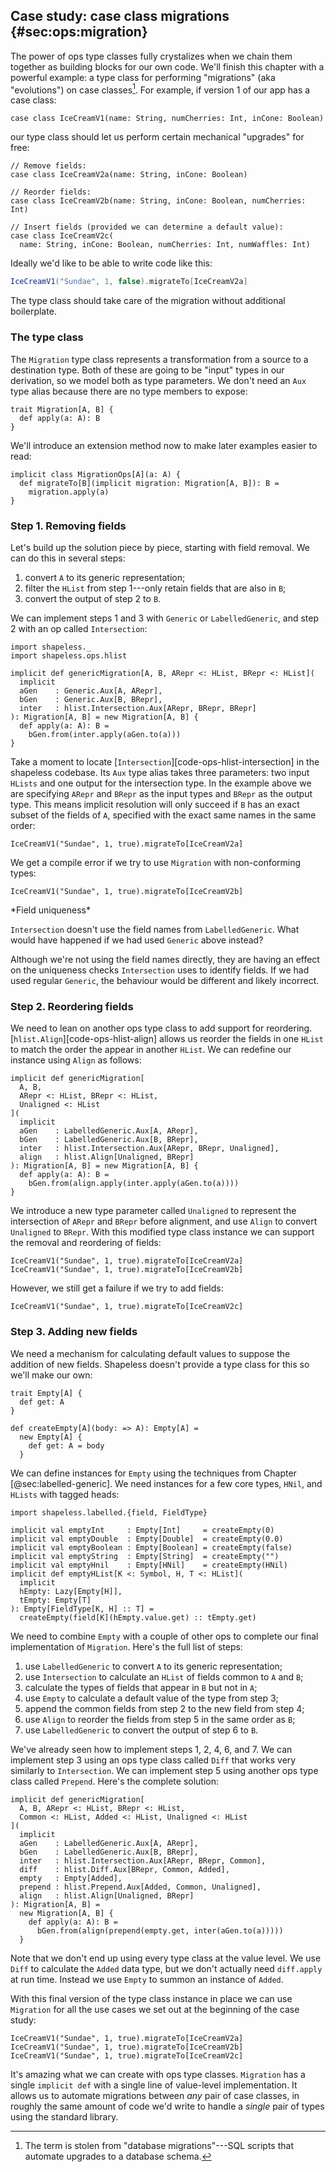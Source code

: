 ## Case study: case class migrations {#sec:ops:migration}

The power of ops type classes fully crystalizes
when we chain them together
as building blocks for our own code.
We'll finish this chapter with a powerful example:
a type class for performing "migrations"
(aka "evolutions") on case classes[^database-migrations].
For example, if version 1 of our app has a case class:

[^database-migrations]: The term is stolen from
"database migrations"---SQL scripts that
automate upgrades to a database schema.

```tut:book:silent
case class IceCreamV1(name: String, numCherries: Int, inCone: Boolean)
```

our type class should let us perform certain
mechanical "upgrades" for free:

```tut:book:silent
// Remove fields:
case class IceCreamV2a(name: String, inCone: Boolean)

// Reorder fields:
case class IceCreamV2b(name: String, inCone: Boolean, numCherries: Int)

// Insert fields (provided we can determine a default value):
case class IceCreamV2c(
  name: String, inCone: Boolean, numCherries: Int, numWaffles: Int)
```

Ideally we'd like to be able to write code like this:

```scala
IceCreamV1("Sundae", 1, false).migrateTo[IceCreamV2a]
```

The type class should take care of the migration
without additional boilerplate.

### The type class

The `Migration` type class represents
a transformation from a source to a destination type.
Both of these are going to be "input" types in our derivation,
so we model both as type parameters.
We don't need an `Aux` type alias
because there are no type members to expose:

```tut:book:silent
trait Migration[A, B] {
  def apply(a: A): B
}
```

We'll introduce an extension method now
to make later examples easier to read:

```tut:book:silent
implicit class MigrationOps[A](a: A) {
  def migrateTo[B](implicit migration: Migration[A, B]): B =
    migration.apply(a)
}
```

### Step 1. Removing fields

Let's build up the solution piece by piece,
starting with field removal.
We can do this in several steps:

 1. convert `A` to its generic representation;
 2. filter the `HList` from step 1---only retain
    fields that are also in `B`;
 3. convert the output of step 2 to `B`.

We can implement steps 1 and 3 with `Generic` or `LabelledGeneric`,
and step 2 with an op called `Intersection`:

```tut:book:silent
import shapeless._
import shapeless.ops.hlist

implicit def genericMigration[A, B, ARepr <: HList, BRepr <: HList](
  implicit
  aGen    : Generic.Aux[A, ARepr],
  bGen    : Generic.Aux[B, BRepr],
  inter   : hlist.Intersection.Aux[ARepr, BRepr, BRepr]
): Migration[A, B] = new Migration[A, B] {
  def apply(a: A): B =
    bGen.from(inter.apply(aGen.to(a)))
}
```

Take a moment to locate [`Intersection`][code-ops-hlist-intersection]
in the shapeless codebase.
Its `Aux` type alias takes three parameters:
two input `HLists` and one output for the intersection type.
In the example above we are specifying
`ARepr` and `BRepr` as the input types
and `BRepr` as the output type.
This means implicit resolution will only succeed
if `B` has an exact subset of the fields of `A`,
specified with the exact same names in the same order:

```tut:book
IceCreamV1("Sundae", 1, true).migrateTo[IceCreamV2a]
```

We get a compile error if
we try to use `Migration` with non-conforming types:

```tut:book:fail
IceCreamV1("Sundae", 1, true).migrateTo[IceCreamV2b]
```

<div class="callout callout-info">
*Field uniqueness*

`Intersection` doesn't use the field names from `LabelledGeneric`.
What would have happened if we had used `Generic` above instead?

Although we're not using the field names directly,
they are having an effect on the uniqueness checks
`Intersection` uses to identify fields.
If we had used regular `Generic`,
the behaviour would be different and likely incorrect.
</div>

### Step 2. Reordering fields

We need to lean on another ops type class
to add support for reordering.
[`hlist.Align`][code-ops-hlist-align]
allows us reorder the fields in one `HList`
to match the order the appear in another `HList`.
We can redefine our instance using `Align` as follows:

```tut:book:silent
implicit def genericMigration[
  A, B,
  ARepr <: HList, BRepr <: HList,
  Unaligned <: HList
](
  implicit
  aGen    : LabelledGeneric.Aux[A, ARepr],
  bGen    : LabelledGeneric.Aux[B, BRepr],
  inter   : hlist.Intersection.Aux[ARepr, BRepr, Unaligned],
  align   : hlist.Align[Unaligned, BRepr]
): Migration[A, B] = new Migration[A, B] {
  def apply(a: A): B =
    bGen.from(align.apply(inter.apply(aGen.to(a))))
}
```

We introduce a new type parameter called `Unaligned`
to represent the intersection of `ARepr` and `BRepr`
before alignment,
and use `Align` to convert `Unaligned` to `BRepr`.
With this modified type class instance
we can support the removal and reordering of fields:

```tut:book
IceCreamV1("Sundae", 1, true).migrateTo[IceCreamV2a]
IceCreamV1("Sundae", 1, true).migrateTo[IceCreamV2b]

```

However, we still get a failure if we try to add fields:

```tut:book:fail
IceCreamV1("Sundae", 1, true).migrateTo[IceCreamV2c]
```

### Step 3. Adding new fields

We need a mechanism for calculating default values
to suppose the addition of new fields.
Shapeless doesn't provide a type class for this
so we'll make our own:

```tut:book:silent
trait Empty[A] {
  def get: A
}

def createEmpty[A](body: => A): Empty[A] =
  new Empty[A] {
    def get: A = body
  }
```

We can define instances for `Empty`
using the techniques from Chapter [@sec:labelled-generic].
We need instances for a few core types,
`HNil`, and `HLists` with tagged heads:

```tut:book:silent
import shapeless.labelled.{field, FieldType}

implicit val emptyInt     : Empty[Int]     = createEmpty(0)
implicit val emptyDouble  : Empty[Double]  = createEmpty(0.0)
implicit val emptyBoolean : Empty[Boolean] = createEmpty(false)
implicit val emptyString  : Empty[String]  = createEmpty("")
implicit val emptyHnil    : Empty[HNil]    = createEmpty(HNil)
implicit def emptyHList[K <: Symbol, H, T <: HList](
  implicit
  hEmpty: Lazy[Empty[H]],
  tEmpty: Empty[T]
): Empty[FieldType[K, H] :: T] =
  createEmpty(field[K](hEmpty.value.get) :: tEmpty.get)
```

We need to combine `Empty` with a couple of other ops
to complete our final implementation of `Migration`.
Here's the full list of steps:

 1. use `LabelledGeneric` to convert `A` to its generic representation;
 2. use `Intersection` to calculate an `HList` of fields common to `A` and `B`;
 3. calculate the types of fields that appear in `B` but not in `A`;
 4. use `Empty` to calculate a default value of the type from step 3;
 5. append the common fields from step 2 to the new field from step 4;
 6. use `Align` to reorder the fields from step 5 in the same order as `B`;
 7. use `LabelledGeneric` to convert the output of step 6 to `B`.

We've already seen how to implement steps 1, 2, 4, 6, and 7.
We can implement step 3 using an ops type class called `Diff`
that works very similarly to `Intersection`.
We can implement step 5 using another ops type class called `Prepend`.
Here's the complete solution:

```tut:book:silent
implicit def genericMigration[
  A, B, ARepr <: HList, BRepr <: HList,
  Common <: HList, Added <: HList, Unaligned <: HList
](
  implicit
  aGen    : LabelledGeneric.Aux[A, ARepr],
  bGen    : LabelledGeneric.Aux[B, BRepr],
  inter   : hlist.Intersection.Aux[ARepr, BRepr, Common],
  diff    : hlist.Diff.Aux[BRepr, Common, Added],
  empty   : Empty[Added],
  prepend : hlist.Prepend.Aux[Added, Common, Unaligned],
  align   : hlist.Align[Unaligned, BRepr]
): Migration[A, B] =
  new Migration[A, B] {
    def apply(a: A): B =
      bGen.from(align(prepend(empty.get, inter(aGen.to(a)))))
  }
```

Note that we don't end up using
every type class at the value level.
We use `Diff` to calculate the `Added` data type,
but we don't actually need `diff.apply` at run time.
Instead we use `Empty` to summon an instance of `Added`.

With this final version of the type class instance in place
we can use `Migration` for all the use cases we set out
at the beginning of the case study:

```tut:book
IceCreamV1("Sundae", 1, true).migrateTo[IceCreamV2a]
IceCreamV1("Sundae", 1, true).migrateTo[IceCreamV2b]
IceCreamV1("Sundae", 1, true).migrateTo[IceCreamV2c]
```

It's amazing what we can create with ops type classes.
`Migration` has a single `implicit def`
with a single line of value-level implementation.
It allows us to automate migrations between *any* pair of case classes,
in roughly the same amount of code we'd write
to handle a *single* pair of types using the standard library.
